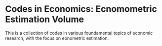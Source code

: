 # Codes in Economics: Ecnomometric Estimation Volume
This is a collection of codes in various foundamental topics of economic research, with the focus on eonometric  estimation.
